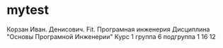 # mytest
Корзан
Иван.
Денисович.
Fit.
Програмная инженерия
Дисциплина "Основы Програмной Инженерии"
Курс 1 группа 6 подгруппа 1
16 12
